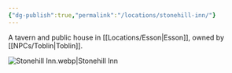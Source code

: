 ```yaml
---
{"dg-publish":true,"permalink":"/locations/stonehill-inn/"}
---
```


A tavern and public house in [[Locations/Esson\|Esson]], owned by [[NPCs/Toblin\|Toblin]].

![Stonehill Inn.webp|Stonehill Inn](/img/user/Assets/Stonehill%20Inn.webp)
